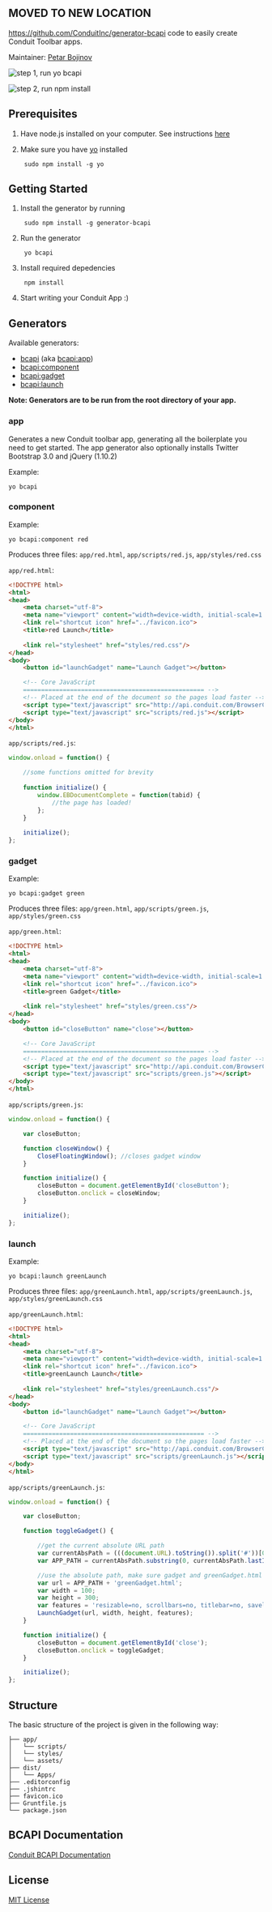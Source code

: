 ## MOVED TO NEW LOCATION

https://github.com/ConduitInc/generator-bcapi
 code to easily create Conduit Toolbar apps.

Maintainer: [Petar Bojinov](https://github.com/pbojinov)

![step 1, run yo bcapi](http://i.imgur.com/y4IVM57.png)

![step 2, run npm install](http://i.imgur.com/pMgpdiZ.png)

## Prerequisites

1. Have node.js installed on your computer. See instructions [here](http://nodejs.org/download/)
2. Make sure you have [yo](http://yeoman.io/index.html) installed

        sudo npm install -g yo

## Getting Started

1. Install the generator by running

        sudo npm install -g generator-bcapi
        
2. Run the generator

        yo bcapi
        
3. Install required depedencies 

        npm install
        
3. Start writing your Conduit App :)

## Generators

Available generators:

* [bcapi](#app) (aka [bcapi:app](#app))
* [bcapi:component](#component)
* [bcapi:gadget](#gadget)
* [bcapi:launch](#launch)

**Note: Generators are to be run from the root directory of your app.**

### app

Generates a new Conduit toolbar app, generating all the boilerplate you need to get started. The app generator also optionally installs Twitter Bootstrap 3.0 and jQuery (1.10.2)

Example:

    yo bcapi
  
### component

Example:

    yo bcapi:component red
    
Produces three files: `app/red.html`, `app/scripts/red.js`, `app/styles/red.css`

`app/red.html`:
```html
<!DOCTYPE html>
<html>
<head>
    <meta charset="utf-8">
    <meta name="viewport" content="width=device-width, initial-scale=1.0">
    <link rel="shortcut icon" href="../favicon.ico">
    <title>red Launch</title>
    
    <link rel="stylesheet" href="styles/red.css"/>
</head>
<body>
    <button id="launchGadget" name="Launch Gadget"></button>

    <!-- Core JavaScript
    ================================================== -->
    <!-- Placed at the end of the document so the pages load faster -->
    <script type="text/javascript" src="http://api.conduit.com/BrowserCompApi.js"></script>
    <script type="text/javascript" src="scripts/red.js"></script>
</body>
</html>
```
`app/scripts/red.js`:

```javascript
window.onload = function() {

    //some functions omitted for brevity
    
    function initialize() {
        window.EBDocumentComplete = function(tabid) {
            //the page has loaded!
        };
    }
    
    initialize();
};
```

### gadget

Example:

    yo bcapi:gadget green
    
Produces three files: `app/green.html`, `app/scripts/green.js`, `app/styles/green.css`

`app/green.html`:

```html
<!DOCTYPE html>
<html>
<head>
    <meta charset="utf-8">
    <meta name="viewport" content="width=device-width, initial-scale=1.0">
    <link rel="shortcut icon" href="../favicon.ico">
    <title>green Gadget</title>
    
    <link rel="stylesheet" href="styles/green.css"/>
</head>
<body>
    <button id="closeButton" name="close"></button>

    <!-- Core JavaScript
    ================================================== -->
    <!-- Placed at the end of the document so the pages load faster -->
    <script type="text/javascript" src="http://api.conduit.com/BrowserCompApi.js"></script>
    <script type="text/javascript" src="scripts/green.js"></script>
</body>
</html>
```

`app/scripts/green.js`:
```javascript
window.onload = function() {

    var closeButton;

    function closeWindow() {
        CloseFloatingWindow(); //closes gadget window
    }

    function initialize() {
        closeButton = document.getElementById('closeButton');
        closeButton.onclick = closeWindow;
    }

    initialize();
};
```

### launch

Example:

    yo bcapi:launch greenLaunch
    
Produces three files: `app/greenLaunch.html`, `app/scripts/greenLaunch.js`, `app/styles/greenLaunch.css`

`app/greenLaunch.html`:

```html
<!DOCTYPE html>
<html>
<head>
    <meta charset="utf-8">
    <meta name="viewport" content="width=device-width, initial-scale=1.0">
    <link rel="shortcut icon" href="../favicon.ico">
    <title>greenLaunch Launch</title>
    
    <link rel="stylesheet" href="styles/greenLaunch.css"/>
</head>
<body>
    <button id="launchGadget" name="Launch Gadget"></button>

    <!-- Core JavaScript
    ================================================== -->
    <!-- Placed at the end of the document so the pages load faster -->
    <script type="text/javascript" src="http://api.conduit.com/BrowserCompApi.js"></script>
    <script type="text/javascript" src="scripts/greenLaunch.js"></script>
</body>
</html>
```

`app/scripts/greenLaunch.js`:

```javascript
window.onload = function() {

    var closeButton;

    function toggleGadget() {

        //get the current absolute URL path
        var currentAbsPath = (((document.URL).toString()).split('#'))[0]; // the hash is to support chrome HTML components
        var APP_PATH = currentAbsPath.substring(0, currentAbsPath.lastIndexOf('/')) + '/';

        //use the absolute path, make sure gadget and greenGadget.html are in the same folder!
        var url = APP_PATH + 'greenGadget.html';
        var width = 100;
        var height = 300;
        var features = 'resizable=no, scrollbars=no, titlebar=no, savelocation=no, saveresizedsize=no, closeonexternalclick=yes, openposition=alignment:(B,R)';
        LaunchGadget(url, width, height, features);
    }

    function initialize() {
        closeButton = document.getElementById('close');
        closeButton.onclick = toggleGadget;
    }

    initialize();
};
```

## Structure

The basic structure of the project is given in the following way:

```
├── app/
│   └── scripts/
│   └── styles/
│   └── assets/
├── dist/
│   └── Apps/
├── .editorconfig
├── .jshintrc
├── favicon.ico
├── Gruntfile.js
└── package.json
```

## BCAPI Documentation

[Conduit BCAPI Documentation](http://wiki.conduit.com/display/conduitapis/Home)

## License

[MIT License](http://zenorocha.mit-license.org/)
